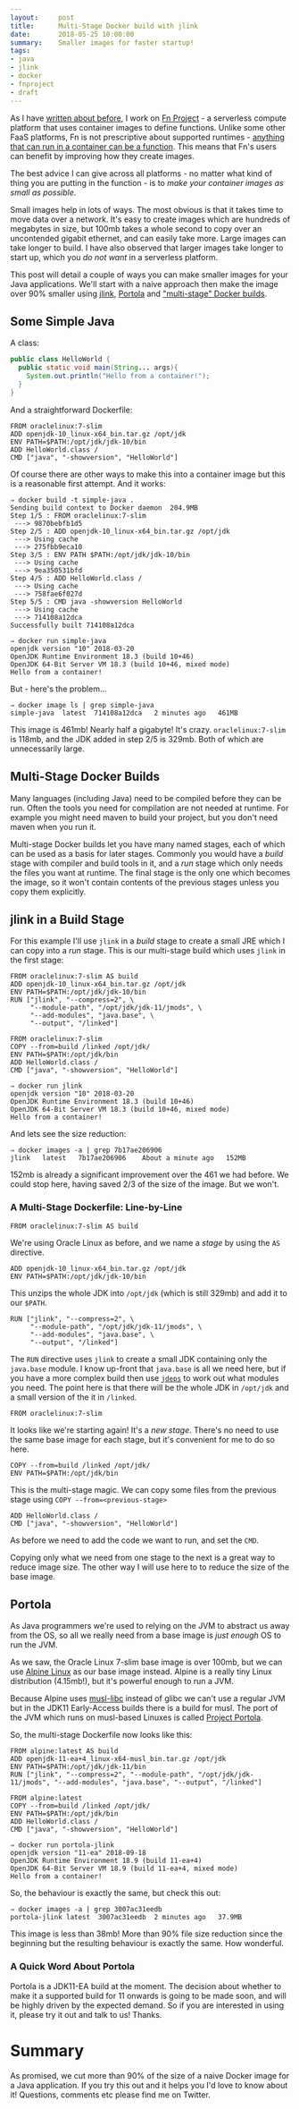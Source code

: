 ```yaml
---
layout:     post
title:      Multi-Stage Docker build with jlink
date:       2018-05-25 10:00:00
summary:    Smaller images for faster startup!
tags:
- java
- jlink
- docker
- fnproject
- draft
---
```


As I have [written about before](https://mjg123.github.io/tags/#fnproject), I work on [Fn Project](https://fnproject.io) - a serverless compute platform that uses container images to define functions. Unlike some other FaaS platforms, Fn is not prescriptive about supported runtimes - [anything that can run in a container can be a function](https://medium.com/oracledevs/containers-vs-functions-51c879216b97). This means that Fn's users can benefit by improving how they create images.

The best advice I can give across all platforms - no matter what kind of thing you are putting in the function - is to _make your container images as small as possible_.

Small images help in lots of ways. The most obvious is that it takes time to move data over a network. It's easy to create images which are hundreds of megabytes in size, but 100mb takes a whole second to copy over an uncontended gigabit ethernet, and can easily take more. Large images can take longer to build. I have also observed that larger images take longer to start up, which you _do not want_ in a serverless platform.

This post will detail a couple of ways you can make smaller images for your Java applications. We'll start with a naive approach then make the image over 90% smaller using [jlink](https://docs.oracle.com/javase/9/tools/jlink.htm#JSWOR-GUID-CECAC52B-CFEE-46CB-8166-F17A8E9280E9), [Portola](https://wiki.openjdk.java.net/display/portola/Main) and ["multi-stage" Docker builds](https://docs.docker.com/develop/develop-images/multistage-build/).

## Some Simple Java 

A class:

```java
public class HelloWorld {
  public static void main(String... args){
    System.out.println("Hello from a container!");
  }
}
```

And a straightforward Dockerfile:

```
FROM oraclelinux:7-slim
ADD openjdk-10_linux-x64_bin.tar.gz /opt/jdk
ENV PATH=$PATH:/opt/jdk/jdk-10/bin
ADD HelloWorld.class /
CMD ["java", "-showversion", "HelloWorld"]
```

Of course there are other ways to make this into a container image but this is a reasonable first attempt. And it works:

```
⇒ docker build -t simple-java .
Sending build context to Docker daemon  204.9MB
Step 1/5 : FROM oraclelinux:7-slim
 ---> 9870bebfb1d5
Step 2/5 : ADD openjdk-10_linux-x64_bin.tar.gz /opt/jdk
 ---> Using cache
 ---> 275fbb9eca10
Step 3/5 : ENV PATH $PATH:/opt/jdk/jdk-10/bin
 ---> Using cache
 ---> 9ea350531bfd
Step 4/5 : ADD HelloWorld.class /
 ---> Using cache
 ---> 758fae6f027d
Step 5/5 : CMD java -showversion HelloWorld
 ---> Using cache
 ---> 714108a12dca
Successfully built 714108a12dca
```

```
⇒ docker run simple-java
openjdk version "10" 2018-03-20
OpenJDK Runtime Environment 18.3 (build 10+46)
OpenJDK 64-Bit Server VM 18.3 (build 10+46, mixed mode)
Hello from a container!
```

But - here's the problem...

```
⇒ docker image ls | grep simple-java
simple-java  latest  714108a12dca   2 minutes ago   461MB
```

This image is 461mb! Nearly half a gigabyte! It's crazy. `oraclelinux:7-slim` is 118mb, and the JDK added in step 2/5 is 329mb. Both of which are unnecessarily large.

## Multi-Stage Docker Builds

Many languages (including Java) need to be compiled before they can be run. Often the tools you need for compilation are not needed at runtime. For example you might need maven to build your project, but you don't need maven when you run it.

Multi-stage Docker builds let you have many named stages, each of which can be used as a basis for later stages. Commonly you would have a _build_ stage with compiler and build tools in it, and a _run_ stage which only needs the files you want at runtime. The final stage is the only one which becomes the image, so it won't contain contents of the previous stages unless you copy them explicitly.

## jlink in a Build Stage

For this example I'll use `jlink` in a _build_ stage to create a small JRE which I can copy into a _run_ stage. This is our multi-stage build which uses `jlink` in the first stage:

```
FROM oraclelinux:7-slim AS build
ADD openjdk-10_linux-x64_bin.tar.gz /opt/jdk
ENV PATH=$PATH:/opt/jdk/jdk-10/bin
RUN ["jlink", "--compress=2", \
     "--module-path", "/opt/jdk/jdk-11/jmods", \
     "--add-modules", "java.base", \
     "--output", "/linked"]

FROM oraclelinux:7-slim
COPY --from=build /linked /opt/jdk/
ENV PATH=$PATH:/opt/jdk/bin
ADD HelloWorld.class /
CMD ["java", "-showversion", "HelloWorld"]
```

```
⇒ docker run jlink
openjdk version "10" 2018-03-20
OpenJDK Runtime Environment 18.3 (build 10+46)
OpenJDK 64-Bit Server VM 18.3 (build 10+46, mixed mode)
Hello from a container!
```

And lets see the size reduction:

```
⇒ docker images -a | grep 7b17ae206906
jlink   latest   7b17ae206906    About a minute ago   152MB
```

152mb is already a significant improvement over the 461 we had before. We could stop here, having saved 2/3 of the size of the image. But we won't.

### A Multi-Stage Dockerfile: Line-by-Line

```
FROM oraclelinux:7-slim AS build
```

We're using Oracle Linux as before, and we name a _stage_ by using the `AS` directive.

```
ADD openjdk-10_linux-x64_bin.tar.gz /opt/jdk
ENV PATH=$PATH:/opt/jdk/jdk-10/bin
```

This unzips the whole JDK into `/opt/jdk` (which is still 329mb) and add it to our `$PATH`.

```
RUN ["jlink", "--compress=2", \
     "--module-path", "/opt/jdk/jdk-11/jmods", \
     "--add-modules", "java.base", \
     "--output", "/linked"]
```

The `RUN` directive uses `jlink` to create a small JDK containing only the `java.base` module. I know up-front that `java.base` is all we need here, but if you have a more complex build then use [`jdeps`](https://docs.oracle.com/javase/9/tools/jdeps.htm) to work out what modules you need. The point here is that there will be the whole JDK in `/opt/jdk` and a small version of the it in `/linked`.

```
FROM oraclelinux:7-slim
```

It looks like we're starting again! It's a _new stage_. There's no need to use the same base image for each stage, but it's convenient for me to do so here.

```
COPY --from=build /linked /opt/jdk/
ENV PATH=$PATH:/opt/jdk/bin
```

This is the multi-stage magic. We can copy some files from the previous stage using `COPY --from=<previous-stage>`

```
ADD HelloWorld.class /
CMD ["java", "-showversion", "HelloWorld"]
```

As before we need to add the code we want to run, and set the `CMD`.

Copying only what we need from one stage to the next is a great way to reduce image size. The other way I will use here to to reduce the size of the base image.

## Portola

As Java programmers we're used to relying on the JVM to abstract us away from the OS, so all we really need from a base image is *just enough* OS to run the JVM.

As we saw, the Oracle Linux 7-slim base image is over 100mb, but we can use [Alpine Linux](https://alpinelinux.org/) as our base image instead. Alpine is a really tiny Linux distribution (4.15mb!), but it's powerful enough to run a JVM.

Because Alpine uses [musl-libc](https://www.musl-libc.org/) instead of glibc we can't use a regular JVM but in the JDK11 Early-Access builds there is a build for musl. The port of the JVM which runs on musl-based Linuxes is called [Project Portola](http://openjdk.java.net/projects/portola/).

So, the multi-stage Dockerfile now looks like this:

```
FROM alpine:latest AS build
ADD openjdk-11-ea+4_linux-x64-musl_bin.tar.gz /opt/jdk
ENV PATH=$PATH:/opt/jdk/jdk-11/bin
RUN ["jlink", "--compress=2", "--module-path", "/opt/jdk/jdk-11/jmods", "--add-modules", "java.base", "--output", "/linked"]

FROM alpine:latest
COPY --from=build /linked /opt/jdk/
ENV PATH=$PATH:/opt/jdk/bin
ADD HelloWorld.class /
CMD ["java", "-showversion", "HelloWorld"]
```

```
⇒ docker run portola-jlink
openjdk version "11-ea" 2018-09-18
OpenJDK Runtime Environment 18.9 (build 11-ea+4)
OpenJDK 64-Bit Server VM 18.9 (build 11-ea+4, mixed mode)
Hello from a container!
```

So, the behaviour is exactly the same, but check this out:

```
⇒ docker images -a | grep 3007ac31eedb
portola-jlink latest  3007ac31eedb  2 minutes ago   37.9MB
```

This image is less than 38mb! More than 90% file size reduction since the beginning but the resulting behaviour is exactly the same. How wonderful.


### A Quick Word About Portola

Portola is a JDK11-EA build at the moment. The decision about whether to make it a supported build for 11 onwards is going to be made soon, and will be highly driven by the expected demand. So if you are interested in using it, please try it out and talk to us! Thanks.


# Summary

As promised, we cut more than 90% of the size of a naive Docker image for a Java application. If you try this out and it helps you I'd love to know about it! Questions, comments etc please find me on Twitter.

